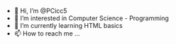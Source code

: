 - 👋 Hi, I’m @PCicc5
- 👀 I’m interested in Computer Science - Programming
- 🌱 I’m currently learning HTML basics
- 📫 How to reach me ...

<!---
PCicc5/PCicc5 is a ✨ special ✨ repository because its `README.md` (this file) appears on your GitHub profile.
You can click the Preview link to take a look at your changes.
--->
